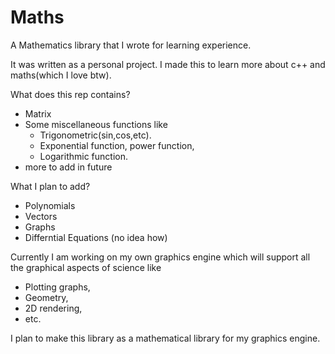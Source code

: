 # Maths
A Mathematics library that I wrote for learning experience. 

It was written as a personal project. I made this to learn more about c++ and maths(which I love btw).

What does this rep contains?
- Matrix 
- Some miscellaneous functions like
  - Trigonometric(sin,cos,etc).
  - Exponential  function, power function,
  - Logarithmic function.
- more to add in future

What I plan to add?
- Polynomials
- Vectors
- Graphs
- Differntial Equations (no idea how)

Currently I am working on my own graphics engine which will support all the graphical aspects of science like
- Plotting graphs,
- Geometry,
- 2D rendering,
- etc.


I plan to make this library as a mathematical library for my graphics engine.


